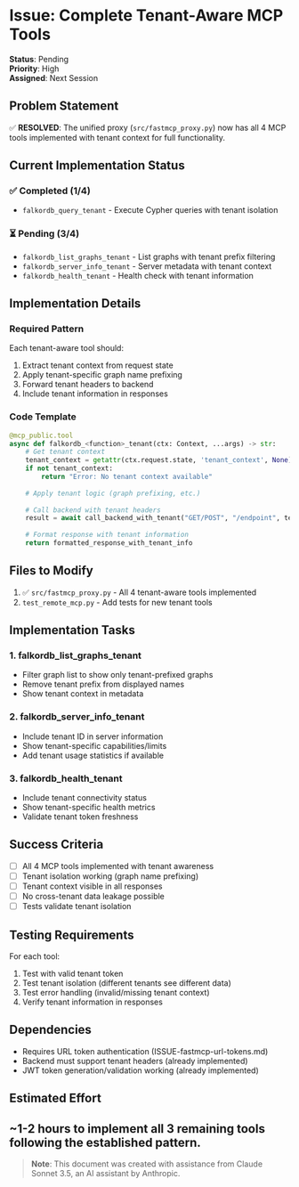 # Issue: Complete Tenant-Aware MCP Tools

**Status**: Pending  
**Priority**: High  
**Assigned**: Next Session  

## Problem Statement

✅ **RESOLVED**: The unified proxy (`src/fastmcp_proxy.py`) now has all 4 MCP tools implemented with tenant context for full functionality.

## Current Implementation Status

### ✅ Completed (1/4)
- `falkordb_query_tenant` - Execute Cypher queries with tenant isolation

### ⏳ Pending (3/4)
- `falkordb_list_graphs_tenant` - List graphs with tenant prefix filtering
- `falkordb_server_info_tenant` - Server metadata with tenant context
- `falkordb_health_tenant` - Health check with tenant information

## Implementation Details

### Required Pattern
Each tenant-aware tool should:
1. Extract tenant context from request state
2. Apply tenant-specific graph name prefixing
3. Forward tenant headers to backend
4. Include tenant information in responses

### Code Template
```python
@mcp_public.tool
async def falkordb_<function>_tenant(ctx: Context, ...args) -> str:
    # Get tenant context
    tenant_context = getattr(ctx.request.state, 'tenant_context', None)
    if not tenant_context:
        return "Error: No tenant context available"
    
    # Apply tenant logic (graph prefixing, etc.)
    
    # Call backend with tenant headers
    result = await call_backend_with_tenant("GET/POST", "/endpoint", tenant_context, data)
    
    # Format response with tenant information
    return formatted_response_with_tenant_info
```

## Files to Modify

1. ✅ `src/fastmcp_proxy.py` - All 4 tenant-aware tools implemented
2. `test_remote_mcp.py` - Add tests for new tenant tools

## Implementation Tasks

### 1. falkordb_list_graphs_tenant
- Filter graph list to show only tenant-prefixed graphs
- Remove tenant prefix from displayed names
- Show tenant context in metadata

### 2. falkordb_server_info_tenant  
- Include tenant ID in server information
- Show tenant-specific capabilities/limits
- Add tenant usage statistics if available

### 3. falkordb_health_tenant
- Include tenant connectivity status
- Show tenant-specific health metrics
- Validate tenant token freshness

## Success Criteria

- [ ] All 4 MCP tools implemented with tenant awareness
- [ ] Tenant isolation working (graph name prefixing)
- [ ] Tenant context visible in all responses
- [ ] No cross-tenant data leakage possible
- [ ] Tests validate tenant isolation

## Testing Requirements

For each tool:
1. Test with valid tenant token
2. Test tenant isolation (different tenants see different data)
3. Test error handling (invalid/missing tenant context)
4. Verify tenant information in responses

## Dependencies

- Requires URL token authentication (ISSUE-fastmcp-url-tokens.md)
- Backend must support tenant headers (already implemented)
- JWT token generation/validation working (already implemented)

## Estimated Effort

~1-2 hours to implement all 3 remaining tools following the established pattern.
---

> **Note**: This document was created with assistance from Claude Sonnet 3.5, an AI assistant by Anthropic.
